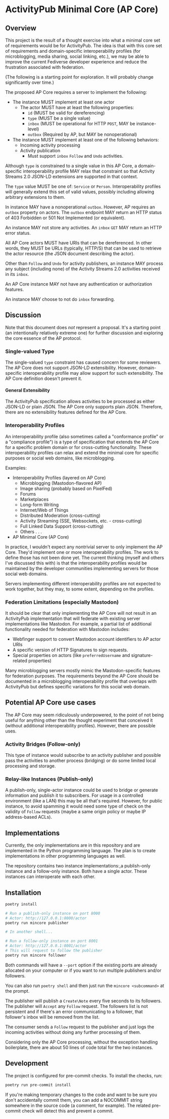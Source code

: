 # ActivityPub Minimal Core (AP Core)

## Overview

This project is the result of a thought exercise into what a minimal core set of requirements would be for ActivityPub. The idea is that with this core set of requirements and domain-specific interoperability profiles (for microblogging, media sharing, social linking, etc.), we may be able to improve the current Fediverse developer experience and reduce the frustration associated with federation.

(The following is a starting point for exploration. It will probably change significantly over time.)

The proposed AP Core requires a server to implement the following:

* The instance MUST implement at least one actor
  * The actor MUST have at least the following properties:
    * `id`     (MUST be valid for dereferencing)
    * `type`   (MUST be a single value)
    * `inbox`  (MUST be operational for HTTP `POST`, MAY be instance-level)
    * `outbox` (Required by AP, but MAY be nonoperational)
* The instance MUST implement at least one of the following behaviors:
  * Incoming activity processing
  * Activity publication
    * Must support `inbox` `Follow` and `Undo` activities.

Although `type` is constrained to a single value in this AP Core, a domain-specific interoperability profile MAY relax that constraint so that Activity Streams 2.0 JSON-LD extensions are supported in that context.

The `type` value MUST be one of: `Service` or `Person`. Interoperability profiles will generally extend this set of valid values, possibly including allowing arbitrary extensions to them.

In instance MAY have a nonoperational `outbox`. However, AP requires an `outbox` property on actors. The `outbox` endpoint MAY return an HTTP status of 403 Forbidden or 501 Not Implemented (or equivalent).

An instance MAY not store any activities. An `inbox` `GET` MAY return an HTTP error status.

All AP Core actors MUST have URIs that can be dereferenced. In other words, they MUST be URLs (typically, HTTP/S) that can be used to retrieve the actor resource (the JSON document describing the actor).

Other than `Follow` and `Undo` for activity publishers, an instance MAY process any subject (including none) of the Activity Streams 2.0 activities received in its `inbox`.

An AP Core instance MAY not have any authentication or authorization features.

An instance MAY choose to not do `inbox` forwarding.


## Discussion

Note that this document does *not* represent a proposal. It's a starting point (an intentionally relatively extreme one) for further discussion and exploring the core essence of the AP protocol.

### Single-valued Type

The single-valued `type` constraint has caused concern for some reviewers. The AP Core does not support JSON-LD extensibility. However, domain-specific interoperability profile may allow support for such extensibility. The AP Core definition doesn't prevent it.

#### General Extensibility

The ActivityPub specification allows activities to be processed as either JSON-LD or plain JSON. The AP Core only supports plain JSON. Therefore, there are no extensibility features defined for the AP Core.

### Interoperability Profiles

An interoperability profile (also sometimes called a "conformance profile" or a "compliance profile") is a type of specification that extends the AP Core for a specific problem domain or for cross-cutting functionality. These interoperability profiles can relax and extend the minimal core for specific purposes or social web domains, like microblogging.

Examples:

* Interoperability Profiles (layered on AP Core)
  * Microblogging (Mastodon-flavored AP)
  * Image sharing (probably based on PixelFed)
  * Forums
  * Marketplaces
  * Long-form Writing
  * Internet/Web of Things
  * Distributed Moderation (cross-cutting)
  * Activity Streaming (SSE, Websockets, etc. - cross-cutting)
  * Full Linked Data Support (cross-cutting)
  * Others . . .
* AP Minimal Core (AP Core)

In practice, I wouldn't expect any nontrivial server to only implement the AP Core. They'd implement one or more interoperability profiles. The work to define those has not been done yet. The current thinking (myself and others I've discussed this with) is that the interoperability profiles would be maintained by the developer communities implementing servers for those social web domains.

Servers implementing different interoperability profiles are not expected to work together, but they may, to some extent, depending on the profiles.

### Federation Limitations (especially Mastodon)

It should be clear that only implementing the AP Core will not result in an ActivityPub implementation that will federate with existing server implementations like Mastodon. For example, a partial list of additional functionality needed for federation with Mastodon includes:

* Webfinger support to convert Mastodon account identifiers to AP actor URIs
* A specific version of HTTP Signatures to sign requests.
* Special properties on actors (like `preferredUsername` and signature-related properties)

Many microblogging servers mostly mimic the Mastodon-specific features for federation purposes. The requirements beyond the AP Core should be documented in a microblogging interoperability profile that overlaps with ActivityPub but defines specific variations for this social web domain.


## Potential AP Core use cases

The AP Core may seem ridiculously underpowered, to the point of not being useful for anything other than the thought experiment that conceived it (without additional interoperability profiles). However, there are possible uses.

### Activity Bridges (Follow-only)

This type of instance would subscribe to an activity publisher and possible pass the activities to another process (bridging) or do some limited local processing and storage.

### Relay-like Instances (Publish-only)

A publish-only, single-actor instance could be used to bridge or generate information and publish it to subscribers. For usage in a controlled environment (like a LAN) this may be all that's required. However, for public instance, to avoid spamming it would need some type of check on the validity of `Follow` requests (maybe a same origin policy or maybe IP address-based ACLs).

## Implementations

Currently, the only implementations are in this repository and are implemented in the Python programming language. The plan is to create implementations in other programming languages as well.

The repository contains two instance implementations:,a publish-only instance and a follow-only instance. Both have a single actor. These instances can interoperate with each other.

## Installation

```bash
poetry install

# Run a publish-only instance on port 8000
# Actor: http://127.0.0.1:8000/actor
poetry run mincore publisher

# In another shell...

# Run a follow-only instance on port 8001
# Actor: http://127.0.0.1:8001/actor
# This will request to follow the publisher
poetry run mincore follower
```

Both commands will have a `--port` option if the existing ports are already allocated on your computer or if you want to run multiple publishers and/or followers.

You can also run `poetry shell` and then just run the `mincore <subcommand>` at the prompt.

The publisher will publish a `Create\Note` every five seconds to its followers. The publisher will `Accept` any `Follow` request. The followers list is not persistent and if there's an error communicating to a follower, that follower's inbox will be removed from the list.

The consumer sends a `Follow` request to the publisher and just logs the incoming activities without doing any further processing of them.

Considering only the AP Core processing, without the exception handling boilerplate, there are about 50 lines of code total for the two instances.

## Development

The project is configured for pre-commit checks. To install the checks, run:

```sh
poetry run pre-commit install
```

If you're making temporary changes to the code and want to be sure you don't accidentally commit them, you can add a NO‎COMMIT string somewhere in the source code (a comment, for example). The related pre-commit check will detect this and prevent a commit.
